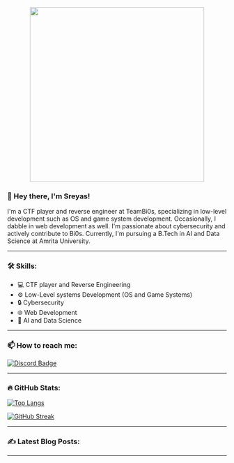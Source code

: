 

<div align="center">
  <img  src="https://img.freepik.com/premium-vector/hacker-operating-laptop-icon-hacker-laptop-hacker-technology-icon-isolated_138676-495.jpg" width="400" height="400"/>
</div>


### :wave: Hey there, I'm Sreyas!

I'm a CTF player and reverse engineer at TeamBi0s, specializing in low-level development such as OS and game system development. Occasionally, I dabble in web development as well. I'm passionate about cybersecurity and actively contribute to Bi0s. Currently, I'm pursuing a B.Tech in AI and Data Science at Amrita University.

---

### :hammer_and_wrench: Skills:

- :computer: CTF player and Reverse Engineering
- :gear: Low-Level systems Development (OS and Game Systems)
- :lock: Cybersecurity
- :globe_with_meridians: Web Development
- :brain: AI and Data Science

---

### :mailbox: How to reach me:

[![Discord Badge](https://img.shields.io/badge/-tricky_ninja-blue?style=for-the-badge&logo=Discord&logoColor=white)](https://discord.com/tricky_ninja)

---

### :fire: GitHub Stats:

[![Top Langs](https://github-readme-stats.vercel.app/api/top-langs/?username=Xhackers7&layout=compact&theme=vision-friendly-dark)](https://github.com/anuraghazra/github-readme-stats)

[![GitHub Streak](http://github-readme-streak-stats.herokuapp.com?user=Xhackers7&theme=dark&background=000000)](https://git.io/streak-stats)

---

### :writing_hand: Latest Blog Posts:

<!-- BLOG-POST-LIST:START -->
<!-- BLOG-POST-LIST:END -->

---
